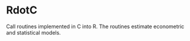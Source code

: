 # RdotC
Call routines implemented in C into R. The routines estimate econometric and statistical models.
